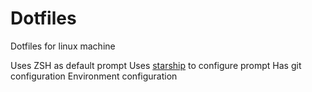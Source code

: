 # Dotfiles

Dotfiles for linux machine

Uses ZSH as default prompt
Uses [starship](https://starship.rs) to configure prompt
Has git configuration
Environment configuration

